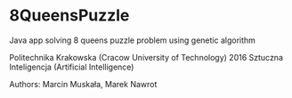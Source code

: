 # 8QueensPuzzle

Java app solving 8 queens puzzle problem using genetic algorithm

Politechnika Krakowska (Cracow University of Technology) 2016
Sztuczna Inteligencja (Artificial Intelligence)

Authors:
Marcin Muskała,
Marek Nawrot

